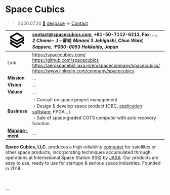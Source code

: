 # Space Cubics
> 2020.07.20 [🚀](../index/index.md) [despace](index.md) → [Contact](contact.md)

|[![](f/contact/s/spacecubics_logo1_thumb.png)](f/contact/s/spacecubics_logo1.png)|<contact@spacecubics.com>, +81-50-7112-6213, Fax: …;<br> *2 Chome−１−番地, Minami 3 Johigashi, Chuo Ward, Sapporo, 〒060-0053 Hokkaido, Japan*|
|:--|:--|
|Link|<https://spacecubics.com/><br> <https://github.com/spacecubics><br> <https://aerospacebiz.jaxa.jp/en/spacecompany/spacecubics/><br> <https://www.linkedin.com/company/spacecubics>|
|**Mission**|…|
|**Vision**|…|
|**Values**|…|
|**Business**|・Consult on space project management.<br> ・Design & develop space product (OBC, [application software](soft.md), FPGA…).<br> ・Sale of space‑graded COTS computer with auto recovery function.|
|**[Manage-<br>ment](mgmt.md)**|…|

**Space Cubics, LLC.** produces a high‑reliability [computer](obc.md) for satellites or other space products, incorporating techniques accumulated through operations at International Space Station (ISS) by [JAXA](zz_jaxa.md). Our products are easy to use, ready to use for startups & serious space industries. Founded in 2018.


<p style="page-break-after:always"> </p>

…

